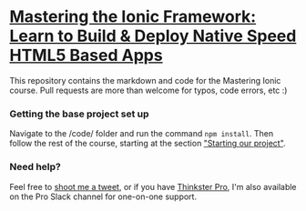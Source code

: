 [Mastering the Ionic Framework: Learn to Build & Deploy Native Speed HTML5 Based Apps](https://thinkster.io/ionic-framework-tutorial/)
=======

This repository contains the markdown and code for the Mastering Ionic course. Pull requests are more than welcome for typos, code errors, etc :)

### Getting the base project set up
Navigate to the /code/ folder and run the command `npm install`. Then follow the rest of the course, starting at the section ["Starting our project"](https://thinkster.io/ionic-framework-tutorial/#starting-our-project).

### Need help?
Feel free to [shoot me a tweet](https://twitter.com/ericsimons40), or if you have [Thinkster Pro](https://thinkster.io/pro), I'm also available on the Pro Slack channel for one-on-one support.
